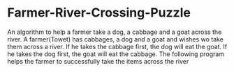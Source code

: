 # Farmer-River-Crossing-Puzzle
An algorithm to help a farmer take a dog, a cabbage and a goat across the river.
A farmer(Towet) has cabbages, a dog and a goat and wishes wo take them across a river.
If he takes the cabbage first, the dog will eat the goat.
If he takes the dog first, the goat will eat the cabbage. 
The following program helps the farmer to successfully take the items across the river
